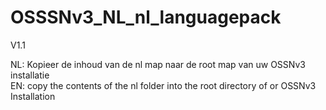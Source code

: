 # OSSSNv3_NL_nl_languagepack

V1.1

NL: Kopieer de inhoud van de nl map naar de root map van uw OSSNv3 installatie <br>
EN: copy the contents of the nl folder into the root directory of or OSSNv3 Installation
